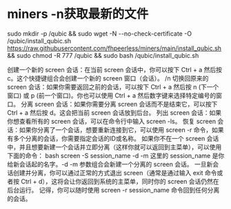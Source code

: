 # miners -n获取最新的文件
sudo mkdir -p /qubic && sudo wget -N --no-check-certificate -O /qubic/install_qubic.sh https://raw.githubusercontent.com/fhpeerless/miners/main/install_qubic.sh && sudo chmod -R 777 /qubic && sudo bash /qubic/install_qubic.sh


创建一个新的 screen 会话：在当前 screen 会话中，你可以按下 Ctrl + a 然后按 c。这个快捷键组合会创建一个新的 screen 窗口（会话）。 /n
切换回原来的 screen 会话：如果你需要返回之前的会话，可以按下 Ctrl + a 然后按 n (下一个窗口) 或 p (前一个窗口)。你也可以使用 Ctrl + a 然后数字键来选择特定编号的窗口。
分离 screen 会话：如果你需要分离 screen 会话而不是结束它，可以按下 Ctrl + a 然后按 d。这会把当前 screen 会话放到后台。
列出 screen 会话：如果你想查看所有的 screen 会话，可以在命令行中输入 screen -ls。
恢复 screen 会话：如果你分离了一个会话，想要重新连接到它，可以使用 screen -r 命令，如果有多个分离的会话，你需要指定会话的ID或名称。
如果你不在一个 screen 会话中，并且想要新建一个会话并立即分离（这样你就可以返回到主菜单），可以使用下面的命令：
bash
screen -S session_name -d -m
这里的 session_name 是你给新会话起的名字。-d -m 参数组合会新建一个分离的 screen 会话。
一旦新会话创建并分离，你可以通过正常的方式退出 screen（通常是通过输入 exit 命令或者按 Ctrl + d），这将会让你返回到系统的主菜单，同时你的 screen 会话仍然在后台运行。
记得，你可以随时使用 screen -r session_name 命令回到任何分离的会话。
